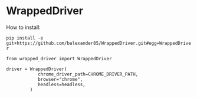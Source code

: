 # WrappedDriver

How to install:

`pip install -e git+https://github.com/balexander85/WrappedDriver.git#egg=WrappedDriver`

```$python
from wrapped_driver import WrappedDriver

driver = WrappedDriver(
            chrome_driver_path=CHROME_DRIVER_PATH,
            browser="chrome",
            headless=headless,
         )
```
